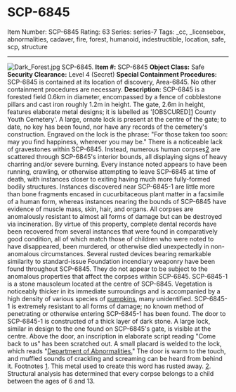 # SCP-6845
Item Number: SCP-6845
Rating: 63
Series: series-7
Tags: _cc, _licensebox, abnormalities, cadaver, fire, forest, humanoid, indestructible, location, safe, scp, structure

---

![Dark_Forest.jpg](https://scp-wiki.wdfiles.com/local--files/scp-6845/Dark_Forest.jpg)
SCP-6845.
**Item #:** SCP-6845
**Object Class:** Safe
**Security Clearance:** Level 4 (Secret)
**Special Containment Procedures:** SCP-6845 is contained at its location of discovery, Area-6845. No other containment procedures are necessary.
**Description:** SCP-6845 is a forested field 0.6km in diameter, encompassed by a fence of cobblestone pillars and cast iron roughly 1.2m in height. The gate, 2.6m in height, features elaborate metal designs; it is labelled as '[OBSCURED][1](javascript:;) County Youth Cemetery'.
A large, ornate lock is present at the centre of the gate; to date, no key has been found, nor have any records of the cemetery's construction. Engraved on the lock is the phrase: "For those taken too soon: may you find happiness, wherever you may be."
There is a noticeable lack of gravestones within SCP-6845. Instead, numerous human corpses[2](javascript:;) are scattered through SCP-6845's interior bounds, all displaying signs of heavy charring and/or severe burning. Every instance noted appears to have been running, crawling, or otherwise attempting to leave SCP-6845 at time of death, with instances closer to exiting having much more fully-formed bodily structures. Instances discovered near SCP-6845-1 are little more than bone fragments encased in cucurbitaceous plant matter in a facsimile of a human form, whereas instances nearing the bounds of SCP-6845 have evidence of muscle mass, skin, hair, and organs.
All corpses are anomalously resistant to almost all forms of damage but can be destroyed via incineration. By virtue of this property, complete dental records have been recovered from several instances that were found in comparatively good condition, all of which match those of children who were noted to have disappeared, been murdered, or otherwise died unexpectedly in non-anomalous circumstances.
Several rusted devices bearing remarkable similarity to standard-issue Foundation incendiary weaponry have been found throughout SCP-6845. They do not appear to be subject to the anomalous properties that affect the corpses within SCP-6845.
SCP-6845-1 is a stone mausoleum located at the centre of SCP-6845. Vegetation is noticeably thicker in its immediate surroundings and is accompanied by a high density of various species of [pumpkins](https://scp-wiki.wikidot.com/scp-097), many unidentified.
SCP-6845-1 is extremely resistant to all forms of damage; no known method of penetrating or otherwise entering SCP-6845-1 has been found.
The door to SCP-6845-1 is constructed of a thick layer of dark stone. A large lock, similar in design to the one found on SCP-6845's gate, is visible at the centre. Above the door, an inscription in elaborate script reading "Come back to us" has been scratched out.
A small placard is welded to the lock, which reads "[Department of Abnormalities.](https://scp-wiki.wikidot.com/scp-3790)" The door is warm to the touch, and muffled sounds of crackling and screaming can be heard from behind it.
Footnotes
[1](javascript:;). This metal used to create this word has rusted away.
[2](javascript:;). Structural analysis has determined that every corpse belongs to a child between the ages of 6 and 13.
  